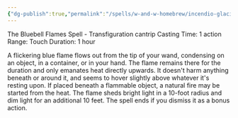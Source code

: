 ```yaml
---
{"dg-publish":true,"permalink":"/spells/w-and-w-homebrew/incendio-glacia/"}
---
```


The Bluebell Flames Spell - Transfiguration cantrip 
Casting Time: 1 action 
Range: Touch 
Duration: 1 hour 

A flickering blue flame flows out from the tip of your wand, condensing on an object, in a container, or in your hand. The flame remains there for the duration and only emanates heat directly upwards. It doesn't harm anything beneath or around it, and seems to hover slightly above whatever it's resting upon. If placed beneath a flammable object, a natural fire may be started from the heat. The flame sheds bright light in a 10-foot radius and dim light for an additional 10 feet. The spell ends if you dismiss it as a bonus action.